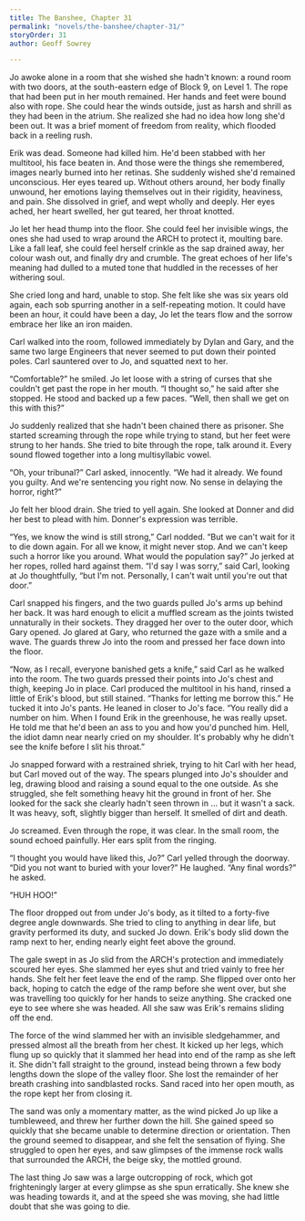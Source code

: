 ```yaml
---
title: The Banshee, Chapter 31
permalink: "novels/the-banshee/chapter-31/"
storyOrder: 31
author: Geoff Sowrey

---
```


Jo awoke alone in a room that she wished she hadn't known: a round room with two doors, at the south-eastern edge of Block 9, on Level 1. The rope that had been put in her mouth remained. Her hands and feet were bound also with rope. She could hear the winds outside, just as harsh and shrill as they had been in the atrium. She realized she had no idea how long she'd been out. It was a brief moment of freedom from reality, which flooded back in a reeling rush. 

Erik was dead. Someone had killed him. He'd been stabbed with her multitool, his face beaten in. And those were the things she remembered, images nearly burned into her retinas. She suddenly wished she'd remained unconscious. Her eyes teared up. Without others around, her body finally unwound, her emotions laying themselves out in their rigidity, heaviness, and pain. She dissolved in grief, and wept wholly and deeply. Her eyes ached, her heart swelled, her gut teared, her throat knotted. 

Jo let her head thump into the floor. She could feel her invisible wings, the ones she had used to wrap around the ARCH to protect it, moulting bare. Like a fall leaf, she could feel herself crinkle as the sap drained away, her colour wash out, and finally dry and crumble. The great echoes of her life's meaning had dulled to a muted tone that huddled in the recesses of her withering soul. 

She cried long and hard, unable to stop. She felt like she was six years old again, each sob spurring another in a self-repeating motion. It could have been an hour, it could have been a day, Jo let the tears flow and the sorrow embrace her like an iron maiden. 

Carl walked into the room, followed immediately by Dylan and Gary, and the same two large Engineers that never seemed to put down their pointed poles. Carl sauntered over to Jo, and squatted next to her. 

“Comfortable?” he smiled. Jo let loose with a string of curses that she couldn't get past the rope in her mouth. “I thought so,” he said after she stopped. He stood and backed up a few paces. “Well, then shall we get on this with this?” 

Jo suddenly realized that she hadn't been chained there as prisoner. She started screaming through the rope while trying to stand, but her feet were strung to her hands. She tried to bite through the rope, talk around it. Every sound flowed together into a long multisyllabic vowel. 

“Oh, your tribunal?” Carl asked, innocently. “We had it already. We found you guilty. And we're sentencing you right now. No sense in delaying the horror, right?” 

Jo felt her blood drain. She tried to yell again. She looked at Donner and did her best to plead with him. Donner's expression was terrible. 

“Yes, we know the wind is still strong,” Carl nodded. “But we can't wait for it to die down again. For all we know, it might never stop. And we can't keep such a horror like you around. What would the population say?” Jo jerked at her ropes, rolled hard against them. “I'd say I was sorry,” said Carl, looking at Jo thoughtfully, “but I'm not. Personally, I can't wait until you're out that door.” 

Carl snapped his fingers, and the two guards pulled Jo's arms up behind her back. It was hard enough to elicit a muffled scream as the joints twisted unnaturally in their sockets. They dragged her over to the outer door, which Gary opened. Jo glared at Gary, who returned the gaze with a smile and a wave. The guards threw Jo into the room and pressed her face down into the floor.  

“Now, as I recall, everyone banished gets a knife,” said Carl as he walked into the room. The two guards pressed their points into Jo's chest and thigh, keeping Jo in place. Carl produced the multitool in his hand, rinsed a little of Erik's blood, but still stained. “Thanks for letting me borrow this.” He tucked it into Jo's pants. He leaned in closer to Jo's face. “You really did a number on him. When I found Erik in the greenhouse, he was really upset. He told me that he'd been an ass to you and how you'd punched him. Hell, the idiot damn near nearly cried on my shoulder. It's probably why he didn't see the knife before I slit his throat.” 

Jo snapped forward with a restrained shriek, trying to hit Carl with her head, but Carl moved out of the way. The spears plunged into Jo's shoulder and leg, drawing blood and raising a sound equal to the one outside. As she struggled, she felt something heavy hit the ground in front of her. She looked for the sack she clearly hadn't seen thrown in … but it wasn't a sack. It was heavy, soft, slightly bigger than herself. It smelled of dirt and death.

Jo screamed. Even through the rope, it was clear. In the small room, the sound echoed painfully. Her ears split from the ringing.  

“I thought you would have liked this, Jo?” Carl yelled through the doorway. “Did you not want to buried with your lover?” He laughed. “Any final words?” he asked. 

“HUH HOO!” 

The floor dropped out from under Jo's body, as it tilted to a forty-five degree angle downwards. She tried to cling to anything in dear life, but gravity performed its duty, and sucked Jo down. Erik's body slid down the ramp next to her, ending nearly eight feet above the ground. 

The gale swept in as Jo slid from the ARCH's protection and immediately scoured her eyes. She slammed her eyes shut and tried vainly to free her hands. She felt her feet leave the end of the ramp. She flipped over onto her back, hoping to catch the edge of the ramp before she went over, but she was travelling too quickly for her hands to seize anything. She cracked one eye to see where she was headed. All she saw was Erik's remains sliding off the end. 

The force of the wind slammed her with an invisible sledgehammer, and pressed almost all the breath from her chest. It kicked up her legs, which flung up so quickly that it slammed her head into end of the ramp as she left it. She didn't fall straight to the ground, instead being thrown a few body lengths down the slope of the valley floor. She lost the remainder of her breath crashing into sandblasted rocks. Sand raced into her open mouth, as the rope kept her from closing it.

The sand was only a momentary matter, as the wind picked Jo up like a tumbleweed, and threw her further down the hill. She gained speed so quickly that she became unable to determine direction or orientation. Then the ground seemed to disappear, and she felt the sensation of flying. She struggled to open her eyes, and saw glimpses of the immense rock walls that surrounded the ARCH, the beige sky, the mottled ground. 

The last thing Jo saw was a large outcropping of rock, which got frighteningly larger at every glimpse as she spun erratically. She knew she was heading towards it, and at the speed she was moving, she had little doubt that she was going to die. 